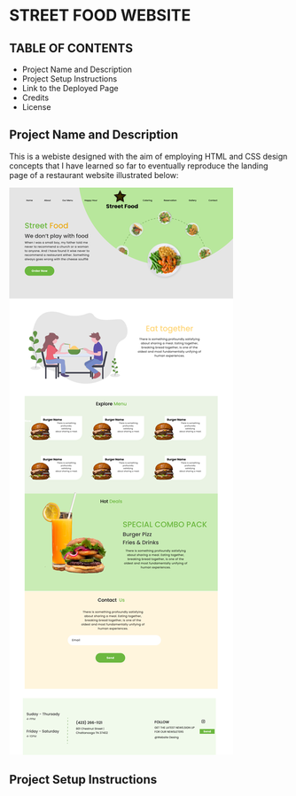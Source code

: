 # STREET FOOD WEBSITE

## TABLE OF CONTENTS
- Project Name and Description
- Project Setup Instructions
- Link to the Deployed Page
- Credits
- License

## Project Name and Description
This is a webiste designed with the aim of employing HTML and CSS design concepts that I have learned so far to eventually reproduce the landing page of a restaurant website illustrated below:

![Page Design](StreetFood.png)

## Project Setup Instructions